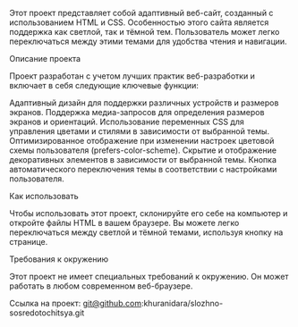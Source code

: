 Этот проект представляет собой адаптивный веб-сайт, созданный с использованием HTML и CSS. Особенностью этого сайта является поддержка как светлой, так и тёмной тем. Пользователь может легко переключаться между этими темами для удобства чтения и навигации.

Описание проекта

Проект разработан с учетом лучших практик веб-разработки и включает в себя следующие ключевые функции:

Адаптивный дизайн для поддержки различных устройств и размеров экранов.
Поддержка медиа-запросов для определения размеров экранов и ориентаций.
Использование переменных CSS для управления цветами и стилями в зависимости от выбранной темы.
Оптимизированное отображение при изменении настроек цветовой схемы пользователя (prefers-color-scheme).
Скрытие и отображение декоративных элементов в зависимости от выбранной темы.
Кнопка автоматического переключения темы в соответствии с настройками пользователя.

Как использовать

Чтобы использовать этот проект, склонируйте его себе на компьютер и откройте файлы HTML в вашем браузере. Вы можете легко переключаться между светлой и тёмной темами, используя кнопку на странице.

Требования к окружению

Этот проект не имеет специальных требований к окружению. Он может работать в любом современном веб-браузере.

Ссылка на проект:
git@github.com:khuranidara/slozhno-sosredotochitsya.git